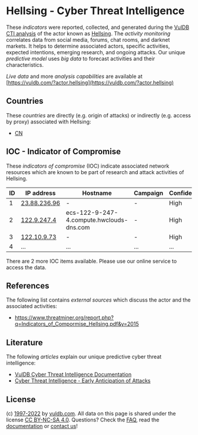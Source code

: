 # Hellsing - Cyber Threat Intelligence

These _indicators_ were reported, collected, and generated during the [VulDB CTI analysis](https://vuldb.com/?kb.cti) of the actor known as [Hellsing](https://vuldb.com/?actor.hellsing). The _activity monitoring_ correlates data from social media, forums, chat rooms, and darknet markets. It helps to determine associated actors, specific activities, expected intentions, emerging research, and ongoing attacks. Our unique _predictive model_ uses _big data_ to forecast activities and their characteristics.

_Live data_ and more _analysis capabilities_ are available at [https://vuldb.com/?actor.hellsing](https://vuldb.com/?actor.hellsing)

## Countries

These _countries_ are directly (e.g. origin of attacks) or indirectly (e.g. access by proxy) associated with Hellsing:

* [CN](https://vuldb.com/?country.cn)

## IOC - Indicator of Compromise

These _indicators of compromise_ (IOC) indicate associated network resources which are known to be part of research and attack activities of Hellsing.

ID | IP address | Hostname | Campaign | Confidence
-- | ---------- | -------- | -------- | ----------
1 | [23.88.236.96](https://vuldb.com/?ip.23.88.236.96) | - | - | High
2 | [122.9.247.4](https://vuldb.com/?ip.122.9.247.4) | ecs-122-9-247-4.compute.hwclouds-dns.com | - | High
3 | [122.10.9.73](https://vuldb.com/?ip.122.10.9.73) | - | - | High
4 | ... | ... | ... | ...

There are 2 more IOC items available. Please use our online service to access the data.

## References

The following list contains _external sources_ which discuss the actor and the associated activities:

* https://www.threatminer.org/report.php?q=Indicators_of_Compormise_Hellsing.pdf&y=2015

## Literature

The following _articles_ explain our unique predictive cyber threat intelligence:

* [VulDB Cyber Threat Intelligence Documentation](https://vuldb.com/?kb.cti)
* [Cyber Threat Intelligence - Early Anticipation of Attacks](https://www.scip.ch/en/?labs.20201022)

## License

(c) [1997-2022](https://vuldb.com/?kb.changelog) by [vuldb.com](https://vuldb.com/?kb.about). All data on this page is shared under the license [CC BY-NC-SA 4.0](https://creativecommons.org/licenses/by-nc-sa/4.0/). Questions? Check the [FAQ](https://vuldb.com/?kb.faq), read the [documentation](https://vuldb.com/?kb) or [contact us](https://vuldb.com/?contact)!
